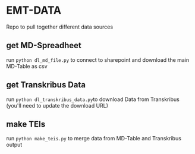 # EMT-DATA

Repo to pull together different data sources

## get MD-Spreadheet

run `python dl_md_file.py` to connect to sharepoint and download the main MD-Table as csv


## get Transkribus Data

run `python dl_transkribus_data.py`to download Data from Transkribus (you'll need to update the download URL)

## make TEIs

run `python make_teis.py` to merge data from MD-Table and Transkribus output